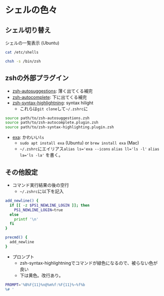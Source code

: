 # シェルの色々
## シェル切り替え
シェルの一覧表示 (Ubuntu)
```bash
cat /etc/shells
```

```bash
chsh -s /bin/zsh
```
## zshの外部プラグイン
- [zsh-autosuggestions](https://github.com/zsh-users/zsh-autosuggestions): 薄く出てくる補完
- [zsh-autocomplete](https://github.com/marlonrichert/zsh-autocomplete): 下に出てくる補完
- [zsh-syntax-highlightning](https://github.com/zsh-users/zsh-syntax-highlighting): syntax hilight
  - これらは`git clone`して`~/.zshrc`に
```bash
source path/to/zsh-autosuggestions.zsh
source path/to/zsh-autocomplete.plugin.zsh
source path/to/zsh-syntax-highlighting.plugin.zsh
```
- [exa](https://github.com/ogham/exa): かわいい`ls`
  - `sudo apt install exa` (Ubuntu) or `brew install exa` (Mac)
  - `~/.zshrc`にエイリアス`alias ls='exa --icons` `alias ll='ls -l'` `alias la='ls -la'` を書く。
## その他設定
- コマンド実行結果の後の空行
  - `~/.zshrc`に以下を記入
```bash
add_newline() {
  if [[ -z $PS1_NEWLINE_LOGIN ]]; then
    PS1_NEWLINE_LOGIN=true
  else
    printf '\n'
  fi
}

precmd() {
  add_newline
}
```
- プロンプト
  - zsh-syntax-highlightningでコマンドが緑色になるので、被らない色が良い
  - 下は黄色。改行あり。
```bash
PROMPT='%B%F{11}%n@%m%f:%F{11}%~%f%b
%# '
```
